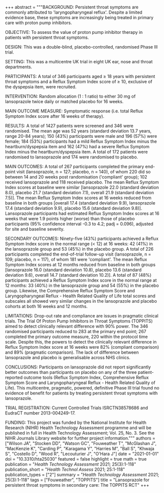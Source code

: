 +++
abstract = """BACKGROUND: Persistent throat symptoms are commonly attributed to 'laryngopharyngeal reflux'. Despite a limited evidence base, these symptoms are increasingly being treated in primary care with proton pump inhibitors.

OBJECTIVE: To assess the value of proton pump inhibitor therapy in patients with persistent throat symptoms.

DESIGN: This was a double-blind, placebo-controlled, randomised Phase III trial.

SETTING: This was a multicentre UK trial in eight UK ear, nose and throat departments.

PARTICIPANTS: A total of 346 participants aged ≥ 18 years with persistent throat symptoms and a Reflux Symptom Index score of ≥ 10, exclusive of the dyspepsia item, were recruited.

INTERVENTION: Random allocation (1 : 1 ratio) to either 30 mg of lansoprazole twice daily or matched placebo for 16 weeks.

MAIN OUTCOME MEASURE: Symptomatic response (i.e. total Reflux Symptom Index score after 16 weeks of therapy).

RESULTS: A total of 1427 patients were screened and 346 were randomised. The mean age was 52 years (standard deviation 13.7 years, range 20-84 years); 150 (43%) participants were male and 196 (57%) were female; 184 (53%) participants had a mild Reflux Symptom Index minus the heartburn/dyspepsia item and 162 (47%) had a severe Reflux Symptom Index minus the heartburn/dyspepsia item. A total of 172 patients were randomised to lansoprazole and 174 were randomised to placebo.

MAIN OUTCOMES: A total of 267 participants completed the primary end-point visit (lansoprazole, n = 127; placebo, n = 140), of whom 220 did so between 14 and 20 weeks post randomisation ('compliant' group); 102 received lansoprazole and 118 received placebo. The mean Reflux Symptom Index scores at baseline were similar [lansoprazole 22.0 (standard deviation 8.0), placebo 21.7 (standard deviation 7.1), overall 21.9 (standard deviation 7.5)]. The mean Reflux Symptom Index scores at 16 weeks reduced from baseline in both groups [overall 17.4 (standard deviation 9.9), lansoprazole 17.4 (standard deviation 9.9), placebo 15.6 (standard deviation 9.8)]. Lansoprazole participants had estimated Reflux Symptom Index scores at 16 weeks that were 1.9 points higher (worse) than those of placebo participants (95% confidence interval -0.3 to 4.2; padj = 0.096), adjusted for site and baseline severity.

SECONDARY OUTCOMES: Ninety-five (43%) participants achieved a Reflux Symptom Index score in the normal range (< 12) at 16 weeks: 42 (41%) in the lansoprazole group and 53 (45%) in the placebo group. A total of 226 participants completed the end-of-trial follow-up visit (lansoprazole, n = 109; placebo, n = 117), of whom 181 were 'compliant'. The mean Reflux Symptom Index scores at 12 months reduced from baseline in both groups [lansoprazole 16.0 (standard deviation 10.8), placebo 13.6 (standard deviation 9.6), overall 14.7 (standard deviation 10.2)]. A total of 87 (48%) participants achieved a Reflux Symptom Index score in the normal range at 12 months: 33 (40%) in the lansoprazole group and 54 (55%) in the placebo group. Likewise, the Comprehensive Reflux Symptom Score and Laryngopharyngeal Reflux - Health Related Quality of Life total scores and subscales all showed very similar changes in the lansoprazole and placebo cohorts at both 16 weeks and 12 months.

LIMITATIONS: Drop-out rate and compliance are issues in pragmatic clinical trials. The Trial Of Proton Pump Inhibitors in Throat Symptoms (TOPPITS) aimed to detect clinically relevant difference with 90% power. The 346 randomised participants reduced to 283 at the primary end point; 267 completed the primary outcome measure, 220 within the protocol time scale. Despite this, the powers to detect the clinically relevant difference in Reflux Symptom Index score at 16 weeks were 82% (compliant comparison) and 89% (pragmatic comparison). The lack of difference between lansoprazole and placebo is generalisable across NHS clinics.

CONCLUSIONS: Participants on lansoprazole did not report significantly better outcomes than participants on placebo on any of the three patient-reported outcome tools (Reflux Symptom Index, Comprehensive Reflux Symptom Score and Laryngopharyngeal Reflux - Health Related Quality of Life). This multicentre, pragmatic, powered, definitive Phase III trial found no evidence of benefit for patients by treating persistent throat symptoms with lansoprazole.

TRIAL REGISTRATION: Current Controlled Trials ISRCTN38578686 and EudraCT number 2013-004249-17.

FUNDING: This project was funded by the National Institute for Health Research (NIHR) Health Technology Assessment programme and will be published in full in Health Technology Assessment; Vol. 25, No. 3. See the NIHR Journals Library website for further project information."""
authors = ["Wilson JA", "Stocken DD", "Watson GC", "Fouweather T", "McGlashan J", "MacKenzie K", "Carding P", "Karagama Y", "Harries M", "Ball S", "Khwaja S", "Costello D", "Wood R", "Lecouturier J", "O'Hara J"]
date = "2021-01-01"
doi = "10.3310/hta25030"
featured = false
highlight = true
math = true
publication = "*Health Technology Assessment* 2021; 25(3):1-118"
publication_short = "*Health Technol Assess* 2021; 25:1-118"
publication_types = ["2"]
summary = "*Health Technology Assessment* 2021; 25(3):1-118"
tags = ["Fouweather", "TOPPITS"]
title = "Lansoprazole for persistent throat symptoms in secondary care: The TOPPITS RCT"
+++
